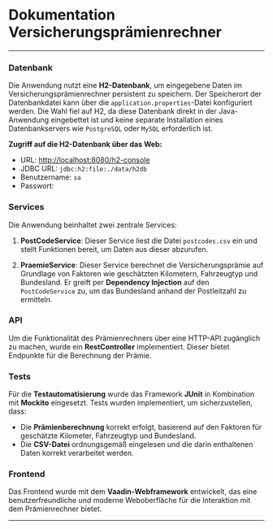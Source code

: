 # Dokumentation Versicherungsprämienrechner

--- 
### Datenbank

Die Anwendung nutzt eine **H2-Datenbank**, um eingegebene Daten im Versicherungsprämienrechner persistent zu speichern. Der Speicherort der Datenbankdatei kann über die `application.properties`-Datei konfiguriert werden. Die Wahl fiel auf H2, da diese Datenbank direkt in der Java-Anwendung eingebettet ist und keine separate Installation eines Datenbankservers wie `PostgreSQL` oder `MySQL` erforderlich ist.

**Zugriff auf die H2-Datenbank über das Web:**

- URL: [http://localhost:8080/h2-console](http://localhost:8080/h2-console)
- JDBC URL: `jdbc:h2:file:./data/h2db`
- Benutzername: `sa`
- Passwort:
  
### Services

Die Anwendung beinhaltet zwei zentrale Services:

1. **PostCodeService**: Dieser Service liest die Datei `postcodes.csv` ein und stellt Funktionen bereit, um Daten aus dieser abzurufen.
    
2. **PraemieService**: Dieser Service berechnet die Versicherungsprämie auf Grundlage von Faktoren wie geschätzten Kilometern, Fahrzeugtyp und Bundesland. Er greift per **Dependency Injection** auf den `PostCodeService` zu, um das Bundesland anhand der Postleitzahl zu ermitteln.

### API

Um die Funktionalität des Prämienrechners über eine HTTP-API zugänglich zu machen, wurde ein **RestController** implementiert. 
Dieser bietet Endpunkte für die Berechnung der Prämie.

### Tests

Für die **Testautomatisierung** wurde das Framework **JUnit** in Kombination mit **Mockito** eingesetzt. Tests wurden implementiert, um sicherzustellen, dass:

- Die **Prämienberechnung** korrekt erfolgt, basierend auf den Faktoren für geschätzte Kilometer, Fahrzeugtyp und Bundesland.
- Die **CSV-Datei** ordnungsgemäß eingelesen und die darin enthaltenen Daten korrekt verarbeitet werden.

### Frontend
Das Frontend wurde mit dem **Vaadin-Webframework** entwickelt, das eine benutzerfreundliche und moderne Weboberfläche für die Interaktion mit dem Prämienrechner bietet.

---
